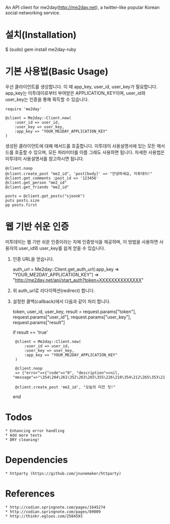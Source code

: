 An API client for me2day(http://me2day.net), a twitter-like popular Korean social networking service.

설치(Installation)
=====

$ (sudo) gem install me2day-ruby


기본 사용법(Basic Usage)
=====

우선 클라이언트를 생성합니다. 이 때 app_key, user_id, user_key가 필요합니다.
app_key는 미투데이로부터 부여받은 APPLICATION_KEY이며, user_id와 user_key는 인증을 통해 획득할 수 있습니다.

	require 'me2day'

	@client = Me2day::Client.new(
		:user_id => user_id,
		:user_key => user_key,
		:app_key => "YOUR_ME2DAY_APPLICATION_KEY"
	)

생성된 클라이언트에 대해 메서드를 호출합니다.
미투데이 사용설명서에 있는 모든 메서드를 호출할 수 있으며, 모든 파라미터를 이름 그래도 사용하면 됩니다. 
자세한 사용법은 미투데이 사용설명서를 참고하시면 됩니다.

	@client.noop
	@client.create_post "me2_id", 'post[body]' => "안녕하세요, 미투데이!"
	@client.get_comments :post_id => '123456'
	@client.get_person "me2_id"
	@client.get_friends "me2_id"

	posts = @client.get_posts("sjoonk")
	puts posts.size
	pp posts.first


웹 기반 쉬운 인증
=====

미투데이는 웹 기반 쉬운 인증이라는 자체 인증방식을 제공하며, 이 방법을 사용하면 사용자의 user_id와 user_key를 쉽게 얻을 수 있습니다.

1) 인증 URL을 얻습니다.

	auth_url = Me2day::Client.get_auth_url(:app_key => "YOUR_ME2DAY_APPLICATION_KEY")
	=> "http://me2day.net/api/start_auth?token=XXXXXXXXXXXXXX"

2)  위 auth_url로 리다이렉션(redirect) 합니다.	

3) 설정한 콜백(callback)에서 다음과 같이 처리 합니다.

	token, user_id, user_key, result = request.params["token"], request.params["user_id"], request.params["user_key"], request.params["result"]

	if result == 'true'

		@client = Me2day::Client.new(
			:user_id => user_id,
			:user_key => user_key,
			:app_key => "YOUR_ME2DAY_APPLICATION_KEY"
		)

		@client.noop
		=> {"error"=>{"code"=>"0", "description"=>nil, "message"=>"\354\204\261\352\263\265\355\226\210\354\212\265\353\213\210\353\213\244."}}

		@client.create_post 'me2_id', "오늘의 미친 짓!"

	end


Todos
=====

	* Enhancing error handling
	* Add more tests
	* DRY cleaning!


Dependencies
=====

	* httparty (https://github.com/jnunemaker/httparty)


References
=====

	* http://codian.springnote.com/pages/1645274
	* http://codian.springnote.com/pages/89009
	* http://thinkr.egloos.com/2584593

